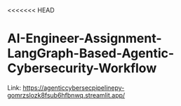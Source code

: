 <<<<<<< HEAD
# AI-Engineer-Assignment-LangGraph-Based-Agentic-Cybersecurity-Workflow

Link: https://agenticcybersecpipelinepy-gomrzslozk8fsub6hfbnwq.streamlit.app/

